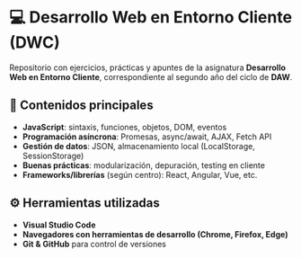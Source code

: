 # 💻 Desarrollo Web en Entorno Cliente (DWC)  

Repositorio con ejercicios, prácticas y apuntes de la asignatura **Desarrollo Web en Entorno Cliente**, correspondiente al segundo año del ciclo de **DAW**.  

## 📂 Contenidos principales  
- **JavaScript**: sintaxis, funciones, objetos, DOM, eventos  
- **Programación asíncrona**: Promesas, async/await, AJAX, Fetch API  
- **Gestión de datos**: JSON, almacenamiento local (LocalStorage, SessionStorage)  
- **Buenas prácticas**: modularización, depuración, testing en cliente  
- **Frameworks/librerías** (según centro): React, Angular, Vue, etc.  

## ⚙️ Herramientas utilizadas  
- **Visual Studio Code**  
- **Navegadores con herramientas de desarrollo (Chrome, Firefox, Edge)**  
- **Git & GitHub** para control de versiones  

